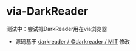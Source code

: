 # via-DarkReader
测试中：尝试把DarkReader用在via浏览器
- 源码基于 [darkreader / ©darkreader / MIT](https://github.com/darkreader/darkreader) 修改
